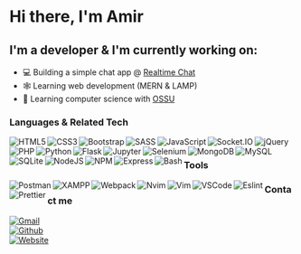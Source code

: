 # Hi there, I'm Amir

## I'm a developer & I'm currently working on:

- 💻 Building a simple chat app @ [Realtime Chat](https://realtimechatwithnode.herokuapp.com)
- 🕸️ Learning web development (MERN & LAMP)
- 🤖 Learning computer science with [OSSU](https://github.com/ossu/computer-science)

### Languages & Related Tech

<img align="left" src="https://img.shields.io/badge/HTML5-E34F26?style=for-the-badge&logo=html5&logoColor=white" alt="HTML5">
<img align="left" src="https://img.shields.io/badge/CSS3-1572B6?style=for-the-badge&logo=css3&logoColor=white" alt="CSS3">
<img align="left" src="https://img.shields.io/badge/Bootstrap-563D7C?style=for-the-badge&logo=bootstrap&logoColor=white" alt="Bootstrap">
<img align="left" src="https://img.shields.io/badge/Sass-CC6699?style=for-the-badge&logo=sass&logoColor=white" alt="SASS">
<img align="left" src="https://img.shields.io/badge/JavaScript-323330?style=for-the-badge&logo=javascript&logoColor=F7DF1E" alt="JavaScript">
<img align="left" src="https://img.shields.io/badge/Socket.io-010101?&style=for-the-badge&logo=Socket.io&logoColor=white" alt="Socket.IO">
<img align="left" src="https://img.shields.io/badge/jQuery-0769AD?style=for-the-badge&logo=jquery&logoColor=white" alt="jQuery">
<img align="left" src="https://img.shields.io/badge/PHP-777BB4?style=for-the-badge&logo=php&logoColor=white" alt="PHP">
<img align="left" src="https://img.shields.io/badge/Python-FFD43B?style=for-the-badge&logo=python&logoColor=blue" alt="Python">
<img align="left" src="https://img.shields.io/badge/Flask-000000?style=for-the-badge&logo=flask&logoColor=white" alt="Flask">
<img align="left" src="https://img.shields.io/badge/Jupyter-F37626.svg?&style=for-the-badge&logo=Jupyter&logoColor=white" alt="Jupyter">
<img align="left" src="https://img.shields.io/badge/Selenium-43B02A?style=for-the-badge&logo=Selenium&logoColor=white" alt="Selenium">
<img align="left" src="https://img.shields.io/badge/MongoDB-4EA94B?style=for-the-badge&logo=mongodb&logoColor=white" alt="MongoDB">
<img align="left" src="https://img.shields.io/badge/MySQL-005C84?style=for-the-badge&logo=mysql&logoColor=white" alt="MySQL">
<img align="left" src="https://img.shields.io/badge/SQLite-07405E?style=for-the-badge&logo=sqlite&logoColor=white" alt="SQLite">
<img align="left" src="https://img.shields.io/badge/Node.js-339933?style=for-the-badge&logo=nodedotjs&logoColor=white" alt="NodeJS">
<img align="left" src="https://img.shields.io/badge/npm-CB3837?style=for-the-badge&logo=npm&logoColor=white" alt="NPM">
<img align="left" src="https://img.shields.io/badge/Express.js-000000?style=for-the-badge&logo=express&logoColor=white" alt="Express">
<img align="left" src="https://img.shields.io/badge/Shell_Script-121011?style=for-the-badge&logo=gnu-bash&logoColor=white" alt="Bash">
<br>

### Tools

<img align="left" src="https://img.shields.io/badge/Postman-FF6C37?style=for-the-badge&logo=Postman&logoColor=white" alt="Postman">
<img align="left" src="https://img.shields.io/badge/Xampp-F37623?style=for-the-badge&logo=xampp&logoColor=white" alt="XAMPP">
<img align="left" src="https://img.shields.io/badge/Webpack-8DD6F9?style=for-the-badge&logo=Webpack&logoColor=white" alt="Webpack">
<img align="left" src="https://img.shields.io/badge/NeoVim-%2357A143.svg?&style=for-the-badge&logo=neovim&logoColor=white" alt="Nvim">
<img align="left" src="https://img.shields.io/badge/VIM-%2311AB00.svg?&style=for-the-badge&logo=vim&logoColor=white" alt="Vim">
<img align="left" src="https://img.shields.io/badge/Visual_Studio_Code-0078D4?style=for-the-badge&logo=visual%20studio%20code&logoColor=white" alt="VSCode">
<img align="left" src="https://img.shields.io/badge/eslint-3A33D1?style=for-the-badge&logo=eslint&logoColor=white" alt="Eslint">
<img align="left" src="https://img.shields.io/badge/prettier-1A2C34?style=for-the-badge&logo=prettier&logoColor=F7BA3E" alt="Prettier">

### Contact me

[<img src="https://img.shields.io/badge/Gmail-D14836?style=for-the-badge&logo=gmail&logoColor=white" alt="Gmail">](mailto:amiraiman.jj@gmail.com)
<br>
[<img src="https://img.shields.io/badge/GitHub-100000?style=for-the-badge&logo=github&logoColor=white" alt="Github">](https://github.com/amiraiman)
<br>
[<img src="https://img.shields.io/badge/website-000000?style=for-the-badge&logo=About.me&logoColor=white" alt="Website">](https://amiraiman.github.io/portfolio)
